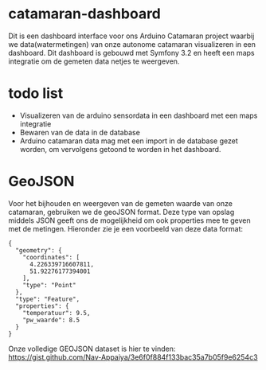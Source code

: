 catamaran-dashboard
===================

Dit is een dashboard interface voor ons Arduino Catamaran project waarbij we data(watermetingen) van onze autonome  catamaran visualizeren in een dashboard. Dit dashboard is gebouwd met Symfony 3.2 en heeft een maps integratie om de gemeten data netjes te weergeven. 

todo list
===================
- Visualizeren van de arduino sensordata in een dashboard met een maps integratie
- Bewaren van de data in de database
- Arduino catamaran data mag met een import in de database gezet worden, om vervolgens getoond te worden in het dashboard. 

GeoJSON
===================
Voor het bijhouden en weergeven van de gemeten waarde van onze catamaran, gebruiken we de geoJSON format. Deze type van opslag middels JSON  geeft ons de mogelijkheid om ook properties mee te geven met de metingen. Hieronder zie je een voorbeeld van deze data format:

``````
{
  "geometry": {
    "coordinates": [
      4.226339716607811,
      51.92276177394001
    ],
    "type": "Point"
  },
  "type": "Feature",
  "properties": {
    "temperatuur": 9.5,
    "pw_waarde": 8.5
  }
}
``````

Onze volledige GEOJSON dataset is hier te vinden: https://gist.github.com/Nav-Appaiya/3e6f0f884f133bac35a7b05f9e6254c3
 
 